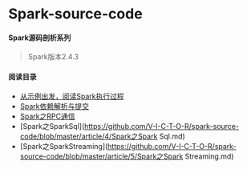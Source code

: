 Spark-source-code
=================
#### Spark源码剖析系列  
>
> Spark版本2.4.3
>
#### 阅读目录  
* [从示例出发，阅读Spark执行过程](https://github.com/V-I-C-T-O-R/spark-source-code/blob/master/article/1/从示例出发，阅读Spark执行过程.md)
* [Spark依赖解析与提交](https://github.com/V-I-C-T-O-R/spark-source-code/blob/master/article/2/Spark依赖解析与提交.md)
* [Spark之RPC通信](https://github.com/V-I-C-T-O-R/spark-source-code/blob/master/article/3/Spark之RPC通信.md)
* [Spark之SparkSql](https://github.com/V-I-C-T-O-R/spark-source-code/blob/master/article/4/Spark之Spark Sql.md)
* [Spark之SparkStreaming](https://github.com/V-I-C-T-O-R/spark-source-code/blob/master/article/5/Spark之Spark Streaming.md)
